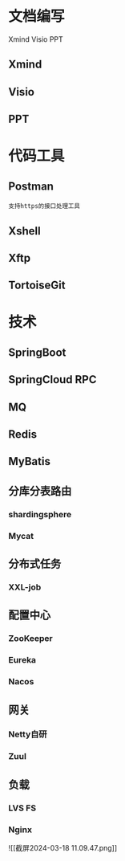 
# 文档编写

Xmind Visio PPT

## Xmind
## Visio
## PPT

# 代码工具

## Postman
	支持https的接口处理工具

## Xshell

## Xftp

## TortoiseGit

# 技术

## SpringBoot

## SpringCloud RPC

## MQ
## Redis

## MyBatis

## 分库分表路由

### shardingsphere

### Mycat

## 分布式任务

### XXL-job

## 配置中心

### ZooKeeper

### Eureka

### Nacos

## 网关

### Netty自研

### Zuul

## 负载

### LVS FS
### Nginx

![[截屏2024-03-18 11.09.47.png]]